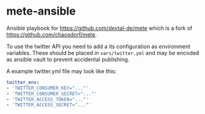# mete-ansible
Ansible playbook for https://github.com/devtal-de/mete which is a fork of
https://github.com/chaosdorf/mete.

To use the twitter API you need to add a its configuration as environment
variables. These should be placed in `vars/twitter.yml` and may be encoded
as ansible vault to prevent accidental publishing.

A example twitter.yml file may look like this:
```yaml
twitter_env:
- 'TWITTER_CONSUMER_KEY="..."'
- 'TWITTER_CONSUMER_SECRET="..."'
- 'TWITTER_ACCESS_TOKEN="..."'
- 'TWITTER_ACCESS_SECRET="..."'
```
